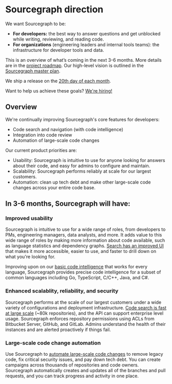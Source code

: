 # Sourcegraph direction

We want Sourcegraph to be:

- **For developers:** the best way to answer questions and get unblocked while writing, reviewing, and reading code.
- **For organizations** (engineering leaders and internal tools teams): the infrastructure for developer tools and data.

This is an overview of what’s coming in the next 3-6 months.  More details are in the [project roadmap](https://docs.google.com/document/d/1cBsE9801DcBF9chZyMnxRdolqM_1c2pPyGQz15QAvYI/edit?usp=sharing). Our high-level vision is outlined in the [Sourcegraph master plan](https://about.sourcegraph.com/plan).

We ship a release on the [20th day of each month](../handbook/engineering/releases/index.md#releases-are-monthly).

Want to help us achieve these goals? [We're hiring!](https://github.com/sourcegraph/careers/blob/master/job-descriptions/software-engineer.md)

## Overview

We're continually improving Sourcegraph's core features for developers:

- Code search and navigation (with code intelligence)
- Integration into code review
- Automation of large-scale code changes

Our current product priorities are:

- Usability: Sourcegraph is intuitive to use for anyone looking for answers about their code, and easy for admins to configure and maintain.
- Scalability: Sourcegraph performs reliably at scale for our largest customers.
- Automation: clean up tech debt and make other large-scale code changes across your entire code base.

## In 3-6 months, Sourcegraph will have:

### Improved usability

Sourcegraph is intuitive to use for a wide range of roles, from developers to PMs, engineering managers, data analysts, and more. It adds value to this wide range of roles by making more information about code available, such as language statistics and dependency graphs. [Search has an improved UI](https://about.sourcegraph.com/blog/sourcegraph-3.10#improved-autocompletion-for-search-query-filters) that makes it more accessible, easier to use, and faster to drill down on what you're looking for.

Improving upon on our [basic code intelligence](https://docs.sourcegraph.com/user/code_intelligence) that works for every language, Sourcegraph provides precise code intelligence for a subset of common languages including Go, TypeScript, C/C++, Java, and C#.

### Enhanced scalablity, reliability, and security

Sourcegraph performs at the scale of our largest customers under a wide variety of configurations and deployment infrastructure. [Code search is fast at large scale](https://docs.google.com/document/d/18w8T_KzYxQye8wg1g01QpMOX4_ERTtbOxMBRYaOEkmk/edit?usp=sharing) (~80k repositories), and the API can support enterprise level usage. Sourcegraph enforces repository permissions using ACLs from Bitbucket Server, GitHub, and GitLab. Admins understand the health of their instances and are alerted proactively if things fail.

### Large-scale code change automation

Use Sourcegraph to [automate large-scale code changes](https://about.sourcegraph.com/product/automation) to remove legacy code, fix critical security issues, and pay down tech debt. You can create campaigns across thousands of repositories and code owners. Sourcegraph automatically creates and updates all of the branches and pull requests, and you can track progress and activity in one place.
